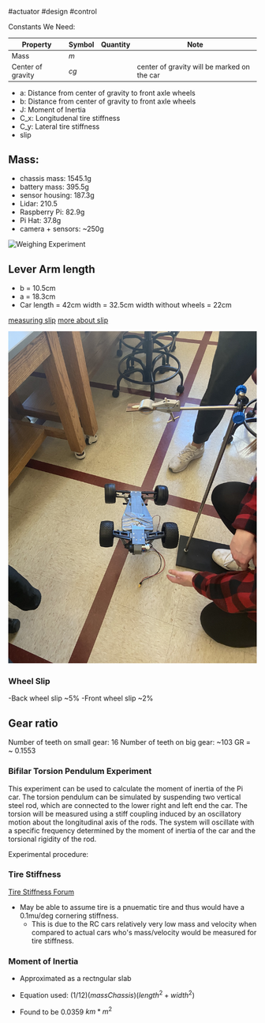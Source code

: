 #actuator #design #control 

Constants We Need:

| Property | Symbol | Quantity | Note |
| ---- | - | - | - |
| Mass | $m$ | | |
| Center of gravity | $cg$ | | center of gravity will be marked on the car |
- a: Distance from center of gravity to front axle wheels
- b: Distance from center of gravity to front axle wheels
- J: Moment of Inertia
- C_x: Longitudenal tire stiffness
- C_y: Lateral tire stiffness
- slip

## Mass:
- chassis mass: 1545.1g
- battery mass: 395.5g
- sensor housing: 187.3g
- Lidar: 210.5
- Raspberry Pi: 82.9g
- Pi Hat: 37.8g
- camera + sensors: ~250g

![Weighing Experiment](Weighing_picar.jpg)

## Lever Arm length
- b = 10.5cm
- a = 18.3cm
- Car length = 42cm
 width = 32.5cm
 width without wheels = 22cm

[measuring slip](http://salesmanual.deere.com/sales/salesmanual/en_NA/tractors/2012/feature/ballasting_and_optimizing_performance/7/7r_ballast_wheel_slip.html)
[more about slip](https://en.wikipedia.org/wiki/Slip_(vehicle_dynamics))

![Experiment to determine these physical parameters](Figures/Center_of_gravity.jpg)

### Wheel Slip

-Back wheel slip ~5%
-Front wheel slip ~2%

## Gear ratio
Number of teeth on small gear: 16
Number of teeth on big gear: ~103
GR = ~ 0.1553

### Bifilar Torsion Pendulum Experiment

This experiment can be used to calculate the moment of inertia of the Pi car. The torsion pendulum can be simulated by suspending two vertical steel rod, which are connected to the lower right and left end the car. The torsion will be measured using a stiff coupling induced by an oscillatory motion about the longitudinal axis of the rods. The system will oscillate with a specific frequency determined by the moment of inertia of the car and the torsional rigidity of the rod. 

Experimental procedure:

### Tire Stiffness

[Tire Stiffness Forum](https://engineering.stackexchange.com/questions/19253/questions-regarding-cornering-stiffness-for-rc-car)
- May be able to assume tire is a pnuematic tire and thus would have a 0.1mu/deg cornering stiffness.
	- This is due to the RC cars relatively very low mass and velocity when compared to actual cars who's mass/velocity would be measured for tire stiffness.

### Moment of Inertia

- Approximated as a rectngular slab

- Equation used: $(1/12)(massChassis)(length^{2}+width^{2})$

- Found to be 0.0359 $km*m^2$
